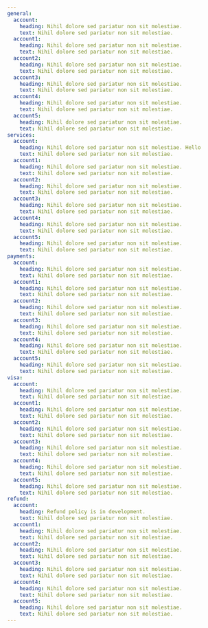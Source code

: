 ```yaml
---
general:
  account:
    heading: Nihil dolore sed pariatur non sit molestiae.
    text: Nihil dolore sed pariatur non sit molestiae.
  account1:
    heading: Nihil dolore sed pariatur non sit molestiae.
    text: Nihil dolore sed pariatur non sit molestiae.
  account2:
    heading: Nihil dolore sed pariatur non sit molestiae.
    text: Nihil dolore sed pariatur non sit molestiae.
  account3:
    heading: Nihil dolore sed pariatur non sit molestiae.
    text: Nihil dolore sed pariatur non sit molestiae.
  account4:
    heading: Nihil dolore sed pariatur non sit molestiae.
    text: Nihil dolore sed pariatur non sit molestiae.
  account5:
    heading: Nihil dolore sed pariatur non sit molestiae.
    text: Nihil dolore sed pariatur non sit molestiae.
services:
  account:
    heading: Nihil dolore sed pariatur non sit molestiae. Hello
    text: Nihil dolore sed pariatur non sit molestiae.
  account1:
    heading: Nihil dolore sed pariatur non sit molestiae.
    text: Nihil dolore sed pariatur non sit molestiae.
  account2:
    heading: Nihil dolore sed pariatur non sit molestiae.
    text: Nihil dolore sed pariatur non sit molestiae.
  account3:
    heading: Nihil dolore sed pariatur non sit molestiae.
    text: Nihil dolore sed pariatur non sit molestiae.
  account4:
    heading: Nihil dolore sed pariatur non sit molestiae.
    text: Nihil dolore sed pariatur non sit molestiae.
  account5:
    heading: Nihil dolore sed pariatur non sit molestiae.
    text: Nihil dolore sed pariatur non sit molestiae.
payments:
  account:
    heading: Nihil dolore sed pariatur non sit molestiae.
    text: Nihil dolore sed pariatur non sit molestiae.
  account1:
    heading: Nihil dolore sed pariatur non sit molestiae.
    text: Nihil dolore sed pariatur non sit molestiae.
  account2:
    heading: Nihil dolore sed pariatur non sit molestiae.
    text: Nihil dolore sed pariatur non sit molestiae.
  account3:
    heading: Nihil dolore sed pariatur non sit molestiae.
    text: Nihil dolore sed pariatur non sit molestiae.
  account4:
    heading: Nihil dolore sed pariatur non sit molestiae.
    text: Nihil dolore sed pariatur non sit molestiae.
  account5:
    heading: Nihil dolore sed pariatur non sit molestiae.
    text: Nihil dolore sed pariatur non sit molestiae.
visa:
  account:
    heading: Nihil dolore sed pariatur non sit molestiae.
    text: Nihil dolore sed pariatur non sit molestiae.
  account1:
    heading: Nihil dolore sed pariatur non sit molestiae.
    text: Nihil dolore sed pariatur non sit molestiae.
  account2:
    heading: Nihil dolore sed pariatur non sit molestiae.
    text: Nihil dolore sed pariatur non sit molestiae.
  account3:
    heading: Nihil dolore sed pariatur non sit molestiae.
    text: Nihil dolore sed pariatur non sit molestiae.
  account4:
    heading: Nihil dolore sed pariatur non sit molestiae.
    text: Nihil dolore sed pariatur non sit molestiae.
  account5:
    heading: Nihil dolore sed pariatur non sit molestiae.
    text: Nihil dolore sed pariatur non sit molestiae.
refund:
  account:
    heading: Refund policy is in development.
    text: Nihil dolore sed pariatur non sit molestiae.
  account1:
    heading: Nihil dolore sed pariatur non sit molestiae.
    text: Nihil dolore sed pariatur non sit molestiae.
  account2:
    heading: Nihil dolore sed pariatur non sit molestiae.
    text: Nihil dolore sed pariatur non sit molestiae.
  account3:
    heading: Nihil dolore sed pariatur non sit molestiae.
    text: Nihil dolore sed pariatur non sit molestiae.
  account4:
    heading: Nihil dolore sed pariatur non sit molestiae.
    text: Nihil dolore sed pariatur non sit molestiae.
  account5:
    heading: Nihil dolore sed pariatur non sit molestiae.
    text: Nihil dolore sed pariatur non sit molestiae.
---
```

